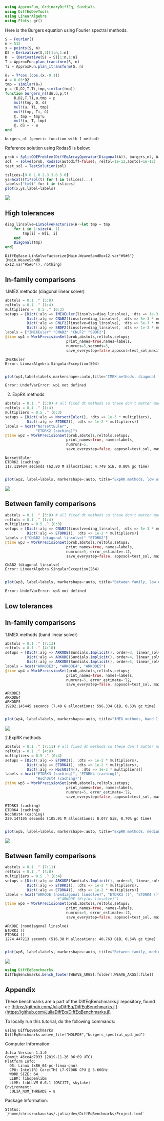 
````julia
using ApproxFun, OrdinaryDiffEq, Sundials
using DiffEqDevTools
using LinearAlgebra
using Plots; gr()
````





Here is the Burgers equation using Fourier spectral methods.

````julia
S = Fourier()
n = 512
x = points(S, n)
D2 = Derivative(S,2)[1:n,1:n]
D  = (Derivative(S) → S)[1:n,1:n]
T = ApproxFun.plan_transform(S, n)
Ti = ApproxFun.plan_itransform(S, n)

û₀ = T*cos.(cos.(x.-0.1))
A = 0.03*D2
tmp = similar(û₀)
p = (D,D2,T,Ti,tmp,similar(tmp))
function burgers_nl(dû,û,p,t)
    D,D2,T,Ti,u,tmp = p
    mul!(tmp, D, û)
    mul!(u, Ti, tmp)
    mul!(tmp, Ti, û)
    @. tmp = tmp*u
    mul!(u, T, tmp)
    @. dû = - u
end
````


````
burgers_nl (generic function with 1 method)
````





Reference solution using Rodas5 is below:

````julia
prob = SplitODEProblem(DiffEqArrayOperator(Diagonal(A)), burgers_nl, û₀, (0.0,5.0), p)
sol  = solve(prob, Rodas5(autodiff=false); reltol=1e-12,abstol=1e-12)
test_sol = TestSolution(sol)

tslices=[0.0 1.0 2.0 3.0 5.0]
ys=hcat((Ti*sol(t) for t in tslices)...)
labels=["t=$t" for t in tslices]
plot(x,ys,label=labels)
````


![](figures/burgers_spectral_wpd_3_1.png)



## High tolerances

````julia
diag_linsolve=LinSolveFactorize(W->let tmp = tmp
    for i in 1:size(W, 1)
        tmp[i] = W[i, i]
    end
    Diagonal(tmp)
end)
````


````
DiffEqBase.LinSolveFactorize{Main.WeaveSandBox12.var"#5#6"}(Main.WeaveSandB
ox12.var"#5#6"(), nothing)
````





## In-family comparisons

1.IMEX methods (diagonal linear solver)

````julia
abstols = 0.1 .^ (5:8)
reltols = 0.1 .^ (1:4)
multipliers =  0.5 .^ (0:3)
setups = [Dict(:alg => IMEXEuler(linsolve=diag_linsolve), :dts => 1e-3 * multipliers),
          Dict(:alg => CNAB2(linsolve=diag_linsolve), :dts => 5e-3 * multipliers),
          Dict(:alg => CNLF2(linsolve=diag_linsolve), :dts => 5e-3 * multipliers),
          Dict(:alg => SBDF2(linsolve=diag_linsolve), :dts => 1e-3 * multipliers)]
labels = ["IMEXEuler" "CNAB2" "CNLF2" "SBDF2"]
@time wp1 = WorkPrecisionSet(prob,abstols,reltols,setups;
                            print_names=true,names=labels,
                            numruns=5,seconds=5,
                            save_everystop=false,appxsol=test_sol,maxiters=Int(1e5));
````


````
IMEXEuler
Error: LinearAlgebra.SingularException(504)
````



````julia

plot(wp1,label=labels,markershape=:auto,title="IMEX methods, diagonal linsolve, low order")
````


````
Error: UndefVarError: wp1 not defined
````





2. ExpRK methods

````julia
abstols = 0.1 .^ (5:8) # all fixed dt methods so these don't matter much
reltols = 0.1 .^ (1:4)
multipliers = 0.5 .^ (0:3)
setups = [Dict(:alg => NorsettEuler(), :dts => 1e-3 * multipliers),
          Dict(:alg => ETDRK2(), :dts => 1e-2 * multipliers)]
labels = hcat("NorsettEuler",
              "ETDRK2 (caching)")
@time wp2 = WorkPrecisionSet(prob,abstols,reltols,setups;
                            print_names=true, names=labels,
                            numruns=5,
                            save_everystep=false, appxsol=test_sol, maxiters=Int(1e5));
````


````
NorsettEuler
ETDRK2 (caching)
117.119404 seconds (62.80 M allocations: 4.749 GiB, 0.80% gc time)
````



````julia

plot(wp2, label=labels, markershape=:auto, title="ExpRK methods, low order")
````


![](figures/burgers_spectral_wpd_6_1.png)


## Between family comparisons

````julia
abstols = 0.1 .^ (5:8) # all fixed dt methods so these don't matter much
reltols = 0.1 .^ (1:4)
multipliers = 0.5 .^ (0:3)
setups = [Dict(:alg => CNAB2(linsolve=diag_linsolve), :dts => 5e-3 * multipliers),
          Dict(:alg => ETDRK2(), :dts => 1e-2 * multipliers)]
labels = ["CNAB2 (diagonal linsolve)" "ETDRK2"]
@time wp3 = WorkPrecisionSet(prob,abstols,reltols,setups;
                            print_names=true, names=labels,
                            numruns=5, error_estimate=:l2,
                            save_everystep=false, appxsol=test_sol, maxiters=Int(1e5));
````


````
CNAB2 (diagonal linsolve)
Error: LinearAlgebra.SingularException(264)
````



````julia

plot(wp3, label=labels, markershape=:auto, title="Between family, low orders")
````


````
Error: UndefVarError: wp3 not defined
````





## Low tolerances

## In-family comparisons

1.IMEX methods (band linear solver)

````julia
abstols = 0.1 .^ (7:13)
reltols = 0.1 .^ (4:10)
setups = [Dict(:alg => ARKODE(Sundials.Implicit(), order=3, linear_solver=:Band, jac_upper=1, jac_lower=1)),
          Dict(:alg => ARKODE(Sundials.Implicit(), order=4, linear_solver=:Band, jac_upper=1, jac_lower=1)),
          Dict(:alg => ARKODE(Sundials.Implicit(), order=5, linear_solver=:Band, jac_upper=1, jac_lower=1))]
labels = hcat("ARKODE3", "ARKODE4", "ARKODE5")
@time wp4 = WorkPrecisionSet(prob,abstols,reltols,setups;
                            print_names=true, names=labels,
                            numruns=5, error_estimate=:l2,
                            save_everystep=false, appxsol=test_sol, maxiters=Int(1e5));
````


````
ARKODE3
ARKODE4
ARKODE5
19282.145445 seconds (7.49 G allocations: 596.334 GiB, 0.63% gc time)
````



````julia

plot(wp4, label=labels, markershape=:auto, title="IMEX methods, band linsolve, medium order")
````


![](figures/burgers_spectral_wpd_8_1.png)



2.ExpRK methods

````julia
abstols = 0.1 .^ (7:11) # all fixed dt methods so these don't matter much
reltols = 0.1 .^ (4:8)
multipliers = 0.5 .^ (0:4)
setups = [Dict(:alg => ETDRK3(), :dts => 1e-2 * multipliers),
          Dict(:alg => ETDRK4(), :dts => 1e-2 * multipliers),
          Dict(:alg => HochOst4(), :dts => 1e-2 * multipliers)]
labels = hcat("ETDRK3 (caching)", "ETDRK4 (caching)",
              "HochOst4 (caching)")
@time wp5 = WorkPrecisionSet(prob,abstols,reltols,setups;
                            print_names=true, names=labels,
                            numruns=5, error_estimate=:l2,
                            save_everystep=false, appxsol=test_sol, maxiters=Int(1e5));
````


````
ETDRK3 (caching)
ETDRK4 (caching)
HochOst4 (caching)
229.147105 seconds (105.91 M allocations: 8.077 GiB, 0.70% gc time)
````



````julia

plot(wp5, label=labels, markershape=:auto, title="ExpRK methods, medium order")
````


![](figures/burgers_spectral_wpd_9_1.png)



## Between family comparisons


````julia
abstols = 0.1 .^ (7:11)
reltols = 0.1 .^ (4:8)
multipliers = 0.5 .^ (0:4)
setups = [Dict(:alg => ARKODE(Sundials.Implicit(), order=5, linear_solver=:Band, jac_upper=1, jac_lower=1)),
          Dict(:alg => ETDRK3(), :dts => 1e-2 * multipliers),
          Dict(:alg => ETDRK4(), :dts => 1e-2 * multipliers)]
labels = hcat("ARKODE (nondiagonal linsolve)", "ETDRK3 ()", "ETDRK4 ()")
                        #"ARKODE (Krylov linsolve)")
@time wp6 = WorkPrecisionSet(prob,abstols,reltols,setups;
                            print_names=true, names=labels,
                            numruns=5, error_estimate=:l2,
                            save_everystep=false, appxsol=test_sol, maxiters=Int(1e5));
````


````
ARKODE (nondiagonal linsolve)
ETDRK3 ()
ETDRK4 ()
1274.447213 seconds (516.38 M allocations: 40.763 GiB, 0.64% gc time)
````



````julia

plot(wp6, label=labels, markershape=:auto, title="Between family, medium order")
````


![](figures/burgers_spectral_wpd_10_1.png)

````julia
using DiffEqBenchmarks
DiffEqBenchmarks.bench_footer(WEAVE_ARGS[:folder],WEAVE_ARGS[:file])
````



## Appendix

These benchmarks are a part of the DiffEqBenchmarks.jl repository, found at: [https://github.com/JuliaDiffEq/DiffEqBenchmarks.jl](https://github.com/JuliaDiffEq/DiffEqBenchmarks.jl)

To locally run this tutorial, do the following commands:

```
using DiffEqBenchmarks
DiffEqBenchmarks.weave_file("MOLPDE","burgers_spectral_wpd.jmd")
```

Computer Information:

```
Julia Version 1.3.0
Commit 46ce4d7933 (2019-11-26 06:09 UTC)
Platform Info:
  OS: Linux (x86_64-pc-linux-gnu)
  CPU: Intel(R) Core(TM) i7-9700K CPU @ 3.60GHz
  WORD_SIZE: 64
  LIBM: libopenlibm
  LLVM: libLLVM-6.0.1 (ORCJIT, skylake)
Environment:
  JULIA_NUM_THREADS = 8

```

Package Information:

```
Status: `/home/chrisrackauckas/.julia/dev/DiffEqBenchmarks/Project.toml`

```

